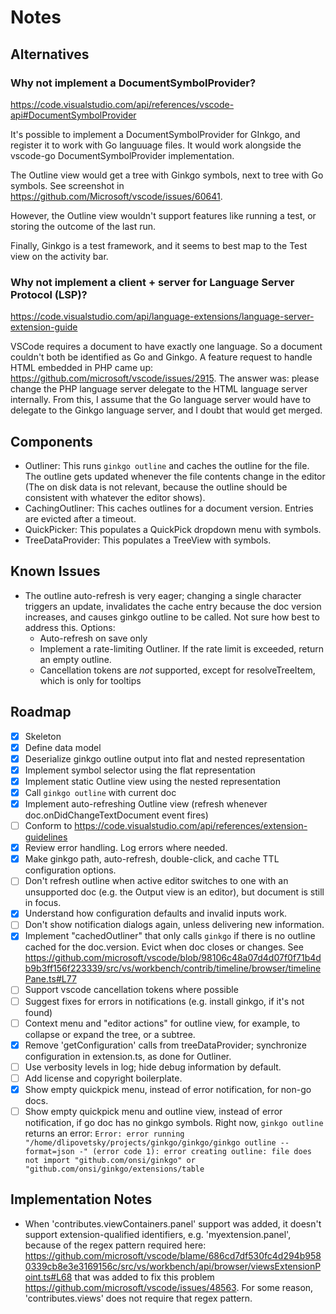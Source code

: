# Notes

## Alternatives

### Why not implement a DocumentSymbolProvider?

https://code.visualstudio.com/api/references/vscode-api#DocumentSymbolProvider

It's possible to implement a DocumentSymbolProvider for GInkgo, and register
it to work with Go languuage files. It would work alongside the vscode-go
DocumentSymbolProvider implementation.

The Outline view would get a tree with Ginkgo symbols, next to tree with Go
symbols. See screenshot in https://github.com/Microsoft/vscode/issues/60641.

However, the Outline view wouldn't support features like running a test, or
storing the outcome of the last run.

Finally, Ginkgo is a test framework, and it seems to best map to the Test
view on the activity bar.

### Why not implement a client + server for Language Server Protocol (LSP)?

https://code.visualstudio.com/api/language-extensions/language-server-extension-guide

VSCode requires a document to have exactly one language. So a document
couldn't both be identified as Go and Ginkgo. A feature request to handle
HTML embedded in PHP came up:
https://github.com/microsoft/vscode/issues/2915. The answer was: please
change the PHP language server delegate to the HTML language server
internally. From this, I assume that the Go language server would have to
delegate to the Ginkgo language server, and I doubt that would get merged.
## Components

- Outliner: This runs `ginkgo outline` and caches the outline for the file. The
  outline gets updated whenever the file contents change in the editor (The on
  disk data is not relevant, because the outline should be consistent with
  whatever the editor shows).
- CachingOutliner: This caches outlines for a document version. Entries are
  evicted after a timeout.
- QuickPicker: This populates a QuickPick dropdown menu with symbols.
- TreeDataProvider: This populates a TreeView with symbols.

## Known Issues

- The outline auto-refresh is very eager; changing a single character triggers
  an update, invalidates the cache entry because the doc version increases, and
  causes ginkgo outline to be called. Not sure how best to address this. Options:
    - Auto-refresh on save only
    - Implement a rate-limiting Outliner. If the rate limit is exceeded, return an empty outline.
    - Cancellation tokens are _not_ supported, except for resolveTreeItem, which is only for tooltips

## Roadmap

- [x] Skeleton
- [x] Define data model
- [x] Deserialize ginkgo outline output into flat and nested representation
- [x] Implement symbol selector using the flat representation
- [x] Implement static Outline view using the nested representation
- [x] Call `ginkgo outline` with current doc
- [x] Implement auto-refreshing Outline view (refresh whenever
  doc.onDidChangeTextDocument event fires)
- [ ] Conform to https://code.visualstudio.com/api/references/extension-guidelines
- [x] Review error handling. Log errors where needed.
- [x] Make ginkgo path, auto-refresh, double-click, and cache TTL configuration options.
- [ ] Don't refresh outline when active editor switches to one with an
unsupported doc (e.g. the Output view is an editor), but document is still in
focus.
- [x] Understand how configuration defaults and invalid inputs work.
- [ ] Don't show notification dialogs again, unless delivering new information.
- [x] Implement "cachedOutliner" that only calls `ginkgo` if there is no outline
  cached for the doc.version. Evict when doc closes or changes. See
  https://github.com/microsoft/vscode/blob/98106c48a07d4d07f0f71b4db9b3ff156f223339/src/vs/workbench/contrib/timeline/browser/timelinePane.ts#L77
- [ ] Support vscode cancellation tokens where possible
- [ ] Suggest fixes for errors in notifications (e.g. install ginkgo, if it's not found)
- [ ] Context menu and "editor actions" for outline view, for example, to collapse or expand the tree, or a subtree.
- [x] Remove 'getConfiguration' calls from treeDataProvider; synchronize configuration in extension.ts, as done for Outliner.
- [ ] Use verbosity levels in log; hide debug information by default.
- [ ] Add license and copyright boilerplate.
- [x] Show empty quickpick menu, instead of error notification, for non-go docs.
- [ ] Show empty quickpick menu and outline view, instead of error notification, if go doc has no ginkgo symbols. Right now, `ginkgo outline` returns an error: `Error: error running "/home/dlipovetsky/projects/ginkgo/ginkgo/ginkgo outline --format=json -" (error code 1): error creating outline: file does not import "github.com/onsi/ginkgo" or "github.com/onsi/ginkgo/extensions/table`
## Implementation Notes

- When 'contributes.viewContainers.panel' support was added, it doesn't support extension-qualified identifiers, e.g. 'myextension.panel',
  because of the regex pattern required here:
  https://github.com/microsoft/vscode/blame/686cd7df530fc4d294b9580339cb8e3e3169156c/src/vs/workbench/api/browser/viewsExtensionPoint.ts#L68
  that was added to fix this problem https://github.com/microsoft/vscode/issues/48563.
  For some reason, 'contributes.views' does not require that regex pattern.
